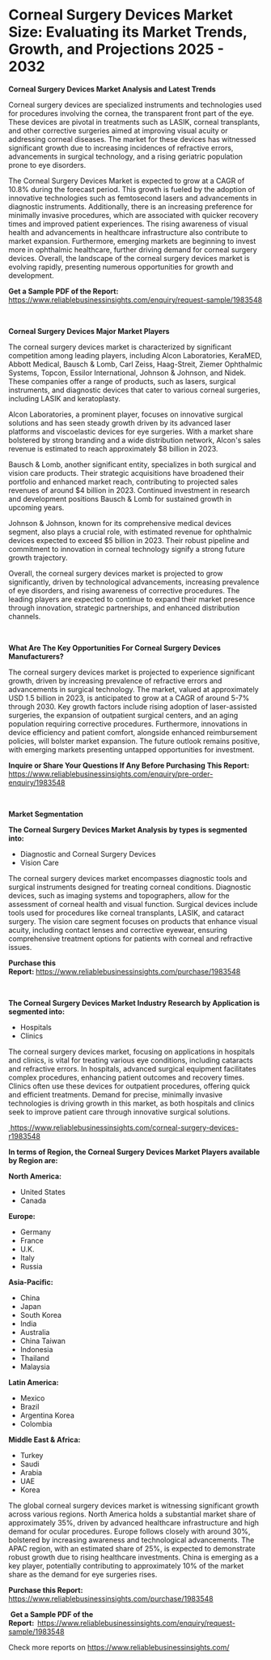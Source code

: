 <p><h1>Corneal Surgery Devices Market Size: Evaluating its Market Trends, Growth, and Projections 2025 - 2032</h1></p><p><strong>Corneal Surgery Devices Market Analysis and Latest Trends</strong></p>
<p><p>Corneal surgery devices are specialized instruments and technologies used for procedures involving the cornea, the transparent front part of the eye. These devices are pivotal in treatments such as LASIK, corneal transplants, and other corrective surgeries aimed at improving visual acuity or addressing corneal diseases. The market for these devices has witnessed significant growth due to increasing incidences of refractive errors, advancements in surgical technology, and a rising geriatric population prone to eye disorders.</p><p>The Corneal Surgery Devices Market is expected to grow at a CAGR of 10.8% during the forecast period. This growth is fueled by the adoption of innovative technologies such as femtosecond lasers and advancements in diagnostic instruments. Additionally, there is an increasing preference for minimally invasive procedures, which are associated with quicker recovery times and improved patient experiences. The rising awareness of visual health and advancements in healthcare infrastructure also contribute to market expansion. Furthermore, emerging markets are beginning to invest more in ophthalmic healthcare, further driving demand for corneal surgery devices. Overall, the landscape of the corneal surgery devices market is evolving rapidly, presenting numerous opportunities for growth and development.</p></p>
<p><strong>Get a Sample PDF of the Report:&nbsp;</strong> <a href="https://www.reliablebusinessinsights.com/enquiry/request-sample/1983548?utm_campaign=2190&utm_medium=2&utm_source=Github&utm_content=ia&utm_term=04032025&utm_id=corneal-surgery-devices">https://www.reliablebusinessinsights.com/enquiry/request-sample/1983548</a></p>
<p>&nbsp;</p>
<p><strong>Corneal Surgery Devices Major Market Players</strong></p>
<p><p>The corneal surgery devices market is characterized by significant competition among leading players, including Alcon Laboratories, KeraMED, Abbott Medical, Bausch & Lomb, Carl Zeiss, Haag-Streit, Ziemer Ophthalmic Systems, Topcon, Essilor International, Johnson & Johnson, and Nidek. These companies offer a range of products, such as lasers, surgical instruments, and diagnostic devices that cater to various corneal surgeries, including LASIK and keratoplasty.</p><p>Alcon Laboratories, a prominent player, focuses on innovative surgical solutions and has seen steady growth driven by its advanced laser platforms and viscoelastic devices for eye surgeries. With a market share bolstered by strong branding and a wide distribution network, Alcon's sales revenue is estimated to reach approximately $8 billion in 2023. </p><p>Bausch & Lomb, another significant entity, specializes in both surgical and vision care products. Their strategic acquisitions have broadened their portfolio and enhanced market reach, contributing to projected sales revenues of around $4 billion in 2023. Continued investment in research and development positions Bausch & Lomb for sustained growth in upcoming years.</p><p>Johnson & Johnson, known for its comprehensive medical devices segment, also plays a crucial role, with estimated revenue for ophthalmic devices expected to exceed $5 billion in 2023. Their robust pipeline and commitment to innovation in corneal technology signify a strong future growth trajectory.</p><p>Overall, the corneal surgery devices market is projected to grow significantly, driven by technological advancements, increasing prevalence of eye disorders, and rising awareness of corrective procedures. The leading players are expected to continue to expand their market presence through innovation, strategic partnerships, and enhanced distribution channels.</p></p>
<p>&nbsp;</p>
<p><strong>What Are The Key Opportunities For Corneal Surgery Devices Manufacturers?</strong></p>
<p><p>The corneal surgery devices market is projected to experience significant growth, driven by increasing prevalence of refractive errors and advancements in surgical technology. The market, valued at approximately USD 1.5 billion in 2023, is anticipated to grow at a CAGR of around 5-7% through 2030. Key growth factors include rising adoption of laser-assisted surgeries, the expansion of outpatient surgical centers, and an aging population requiring corrective procedures. Furthermore, innovations in device efficiency and patient comfort, alongside enhanced reimbursement policies, will bolster market expansion. The future outlook remains positive, with emerging markets presenting untapped opportunities for investment.</p></p>
<p><strong>Inquire or Share Your Questions If Any Before Purchasing This Report:</strong> <a href="https://www.reliablebusinessinsights.com/enquiry/pre-order-enquiry/1983548?utm_campaign=2190&utm_medium=2&utm_source=Github&utm_content=ia&utm_term=04032025&utm_id=corneal-surgery-devices">https://www.reliablebusinessinsights.com/enquiry/pre-order-enquiry/1983548</a></p>
<p>&nbsp;</p>
<p><strong>Market Segmentation</strong></p>
<p><strong>The Corneal Surgery Devices Market Analysis by types is segmented into:</strong></p>
<p><ul><li>Diagnostic and Corneal Surgery Devices</li><li>Vision Care</li></ul></p>
<p><p>The corneal surgery devices market encompasses diagnostic tools and surgical instruments designed for treating corneal conditions. Diagnostic devices, such as imaging systems and topographers, allow for the assessment of corneal health and visual function. Surgical devices include tools used for procedures like corneal transplants, LASIK, and cataract surgery. The vision care segment focuses on products that enhance visual acuity, including contact lenses and corrective eyewear, ensuring comprehensive treatment options for patients with corneal and refractive issues.</p></p>
<p><strong>Purchase this Report:&nbsp;</strong><a href="https://www.reliablebusinessinsights.com/purchase/1983548?utm_campaign=2190&utm_medium=2&utm_source=Github&utm_content=ia&utm_term=04032025&utm_id=corneal-surgery-devices">https://www.reliablebusinessinsights.com/purchase/1983548</a></p>
<p>&nbsp;</p>
<p><strong>The Corneal Surgery Devices Market Industry Research by Application is segmented into:</strong></p>
<p><ul><li>Hospitals</li><li>Clinics</li></ul></p>
<p><p>The corneal surgery devices market, focusing on applications in hospitals and clinics, is vital for treating various eye conditions, including cataracts and refractive errors. In hospitals, advanced surgical equipment facilitates complex procedures, enhancing patient outcomes and recovery times. Clinics often use these devices for outpatient procedures, offering quick and efficient treatments. Demand for precise, minimally invasive technologies is driving growth in this market, as both hospitals and clinics seek to improve patient care through innovative surgical solutions.</p></p>
<p><a href="https://www.reliablebusinessinsights.com/corneal-surgery-devices-r1983548?utm_campaign=2190&utm_medium=2&utm_source=Github&utm_content=ia&utm_term=04032025&utm_id=corneal-surgery-devices">&nbsp;https://www.reliablebusinessinsights.com/corneal-surgery-devices-r1983548</a></p>
<p><strong>In terms of Region, the Corneal Surgery Devices Market Players available by Region are:</strong></p>
<p>
    <p> <strong> North America: </strong>
        <ul>
            <li>United States</li>
            <li>Canada</li>
        </ul>
        </p> 
    <p> <strong> Europe: </strong>
        <ul>
            <li>Germany</li>
            <li>France</li>
            <li>U.K.</li>
            <li>Italy</li>
            <li>Russia</li>
        </ul>
        </p> 
    <p> <strong> Asia-Pacific: </strong>
        <ul>
            <li>China</li>
            <li>Japan</li>
            <li>South Korea</li>
            <li>India</li>
            <li>Australia</li>
            <li>China Taiwan</li>
            <li>Indonesia</li>
            <li>Thailand</li>
            <li>Malaysia</li>
        </ul>
        </p> 
    <p> <strong> Latin America: </strong>
        <ul>
            <li>Mexico</li>
            <li>Brazil</li>
            <li>Argentina Korea</li>
            <li>Colombia</li>
        </ul>
        </p> 
    <p> <strong> Middle East & Africa: </strong>
        <ul>
            <li>Turkey</li>
            <li>Saudi</li>
            <li>Arabia</li>
            <li>UAE</li>
            <li>Korea</li>
        </ul>
    </p>
    </p>
<p><p>The global corneal surgery devices market is witnessing significant growth across various regions. North America holds a substantial market share of approximately 35%, driven by advanced healthcare infrastructure and high demand for ocular procedures. Europe follows closely with around 30%, bolstered by increasing awareness and technological advancements. The APAC region, with an estimated share of 25%, is expected to demonstrate robust growth due to rising healthcare investments. China is emerging as a key player, potentially contributing to approximately 10% of the market share as the demand for eye surgeries rises.</p></p>
<p><strong>Purchase this Report: </strong><a href="https://www.reliablebusinessinsights.com/purchase/1983548?utm_campaign=2190&utm_medium=2&utm_source=Github&utm_content=ia&utm_term=04032025&utm_id=corneal-surgery-devices">https://www.reliablebusinessinsights.com/purchase/1983548</a></p>
<p>&nbsp;<strong>Get a Sample PDF of the Report:&nbsp;&nbsp;</strong><a href="https://www.reliablebusinessinsights.com/enquiry/request-sample/1983548?utm_campaign=2190&utm_medium=2&utm_source=Github&utm_content=ia&utm_term=04032025&utm_id=corneal-surgery-devices">https://www.reliablebusinessinsights.com/enquiry/request-sample/1983548</a></p>
<p><strong></strong></p>
<p>Check more reports on <a href="https://www.reliablebusinessinsights.com/?utm_campaign=2190&utm_medium=2&utm_source=Github&utm_content=ia&utm_term=04032025&utm_id=corneal-surgery-devices">https://www.reliablebusinessinsights.com/</a></p>